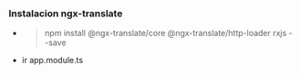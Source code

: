 ### Instalacion ngx-translate
- >npm install @ngx-translate/core @ngx-translate/http-loader rxjs --save
- ir app.module.ts